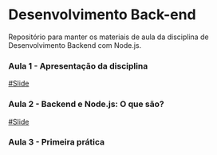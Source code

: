 # Desenvolvimento Back-end

Repositório para manter os materiais de aula da disciplina de Desenvolvimento Backend com Node.js.

### Aula 1 - Apresentação da disciplina

[#Slide](./aulas/aula01/Aula%201.pdf)

### Aula 2 - Backend e Node.js: O que são?

[#Slide](./aulas/aula02/Aula%202.pdf)

### Aula 3 - Primeira prática